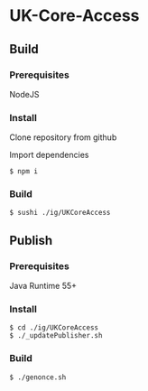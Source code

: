 # UK-Core-Access

## Build
### Prerequisites
NodeJS

### Install
Clone repository from github

Import dependencies
```
$ npm i
```

### Build
```
$ sushi ./ig/UKCoreAccess
```

## Publish
### Prerequisites
Java Runtime 55+

### Install
```
$ cd ./ig/UKCoreAccess
$ ./_updatePublisher.sh
```
### Build
```
$ ./genonce.sh
```
